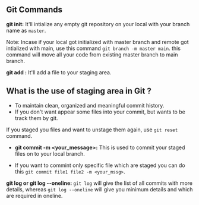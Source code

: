 ## Git Commands

**git init:** It'll intialize any empty git repository on your local with your branch name as `master`.

Note: Incase if your local got initialized with master branch and remote got intialized with main, use this command `git branch -m master main`. this command will move all your code from existing master branch to main branch.

**git add <filename>:** It'll add a file to your staging area.

## What is the use of staging area in Git ?

- To maintain clean, organized and meaningful commit history.
- If you don't want appear some files into your commit, but wants to be track them by git.

If you staged you files and want to unstage them again, use `git reset` command.

- **git commit -m <your_message>:** This is used to commit your staged files on to your local branch.

- If you want to commint only specific file which are staged you can do this `git commit file1 file2 -m <your_mssg>`.

**git log or git log --oneline:** `git log` will give the list of all commits with more details, whereas `git log --oneline` will give you minimum details and which are required in oneline.
